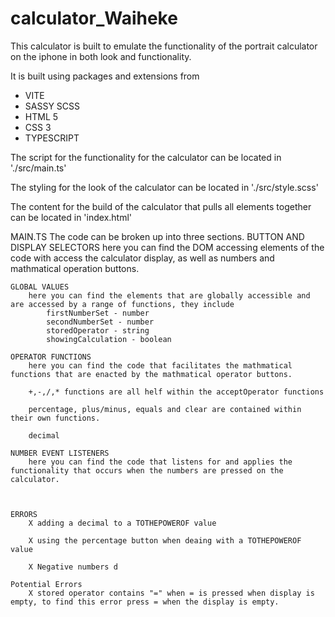# calculator_Waiheke

This calculator is built to emulate the functionality of the portrait calculator on the iphone in both look and functionality.

It is built using packages and extensions from

- VITE
- SASSY SCSS
- HTML 5
- CSS 3
- TYPESCRIPT

The script for the functionality for the calculator can be located in './src/main.ts'

The styling for the look of the calculator can
be located in './src/style.scss'

The content for the build of the calculator that pulls all elements together can be located in 'index.html'

MAIN.TS
The code can be broken up into three sections.
BUTTON AND DISPLAY SELECTORS
here you can find the DOM accessing elements of the code with access the calculator display, as well as numbers and mathmatical operation buttons.

    GLOBAL VALUES
        here you can find the elements that are globally accessible and are accessed by a range of functions, they include
            firstNumberSet - number
            secondNumberSet - number
            storedOperator - string
            showingCalculation - boolean

    OPERATOR FUNCTIONS
        here you can find the code that facilitates the mathmatical functions that are enacted by the mathmatical operator buttons.

        +,-,/,* functions are all helf within the acceptOperator functions

        percentage, plus/minus, equals and clear are contained within their own functions.

        decimal

    NUMBER EVENT LISTENERS
        here you can find the code that listens for and applies the functionality that occurs when the numbers are pressed on the calculator.



    ERRORS
        X adding a decimal to a TOTHEPOWEROF value

        X using the percentage button when deaing with a TOTHEPOWEROF value

        X Negative numbers d

    Potential Errors
        X stored operator contains "=" when = is pressed when display is empty, to find this error press = when the display is empty.
